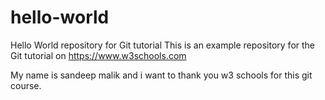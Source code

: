 # hello-world
Hello World repository for Git tutorial
This is an example repository for the Git tutorial on https://www.w3schools.com

My name is sandeep malik and i want to thank you w3 schools for this git course.
